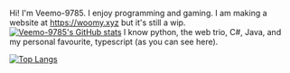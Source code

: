 Hi!
I'm Veemo-9785.
I enjoy programming and gaming.
I am making a website at https://woomy.xyz but it's still a wip.
[![Veemo-9785's GitHub stats](https://github-readme-stats.vercel.app/api?username=Veemo-9785)](https://github.com/anuraghazra/github-readme-stats)
I know python, the web trio, C#, Java, and my personal favourite, typescript (as you can see here).

[![Top Langs](https://github-readme-stats.vercel.app/api/top-langs/?username=Veemo-9785)](https://github.com/anuraghazra/github-readme-stats)
